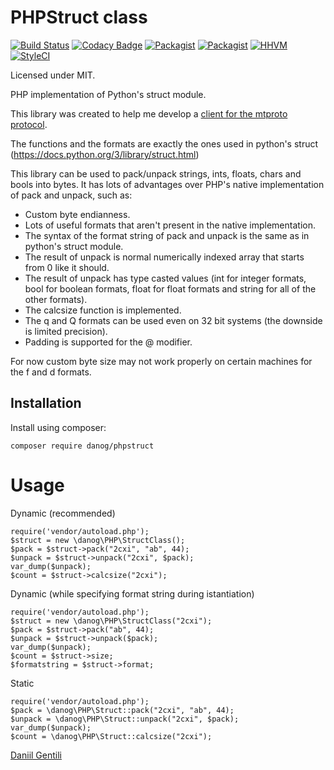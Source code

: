 # PHPStruct class

[![Build Status](https://travis-ci.org/danog/PHPStruct.svg?branch=master)](https://travis-ci.org/danog/PHPStruct)
[![Codacy Badge](https://api.codacy.com/project/badge/Grade/7b91e30ec89a4313bdb34766ea990113)](https://www.codacy.com/app/daniil-gentili-dg/PHPStruct?utm_source=github.com&amp;utm_medium=referral&amp;utm_content=danog/PHPStruct&amp;utm_campaign=Badge_Grade)
[![Packagist](https://img.shields.io/packagist/l/danog/phpstruct.svg?maxAge=2592000)](https://packagist.org/packages/danog/phpstruct)
[![Packagist](https://img.shields.io/packagist/dm/danog/phpstruct.svg?maxAge=2592000)](https://packagist.org/packages/danog/phpstruct)
[![HHVM](https://img.shields.io/hhvm/danog/phpstruct.svg?maxAge=2592000)]()
[![StyleCI](https://styleci.io/repos/62454134/shield)](https://styleci.io/repos/62454134)

Licensed under MIT.

PHP implementation of Python's struct module.

This library was created to help me develop a [client for the mtproto protocol](https://github.com/danog/MadelineProto).  

The functions and the formats are exactly the ones used in python's struct 
(https://docs.python.org/3/library/struct.html)

This library can be used to pack/unpack strings, ints, floats, chars and bools into bytes.
It has lots of advantages over PHP's native implementation of pack and unpack, such as:  
* Custom byte endianness.
* Lots of useful formats that aren't present in the native implementation.
* The syntax of the format string of pack and unpack is the same as in python's struct module.
* The result of unpack is normal numerically indexed array that starts from 0 like it should.
* The result of unpack has type casted values (int for integer formats, bool for boolean formats, float for float formats and string for all of the other formats).
* The calcsize function is implemented.
* The q and Q formats can be used even on 32 bit systems (the downside is limited precision).
* Padding is supported for the @ modifier.

For now custom byte size may not work properly on certain machines for the f and d formats.

## Installation

Install using composer:
```
composer require danog/phpstruct
```

# Usage
Dynamic (recommended)  
```
require('vendor/autoload.php');
$struct = new \danog\PHP\StructClass();
$pack = $struct->pack("2cxi", "ab", 44);
$unpack = $struct->unpack("2cxi", $pack);
var_dump($unpack);
$count = $struct->calcsize("2cxi");
```  

Dynamic (while specifying format string during istantiation)  
```
require('vendor/autoload.php');
$struct = new \danog\PHP\StructClass("2cxi");
$pack = $struct->pack("ab", 44);
$unpack = $struct->unpack($pack);
var_dump($unpack);
$count = $struct->size;
$formatstring = $struct->format;
```

Static


```
require('vendor/autoload.php');
$pack = \danog\PHP\Struct::pack("2cxi", "ab", 44);
$unpack = \danog\PHP\Struct::unpack("2cxi", $pack);
var_dump($unpack);
$count = \danog\PHP\Struct::calcsize("2cxi");
```


[Daniil Gentili](http://daniil.it)
